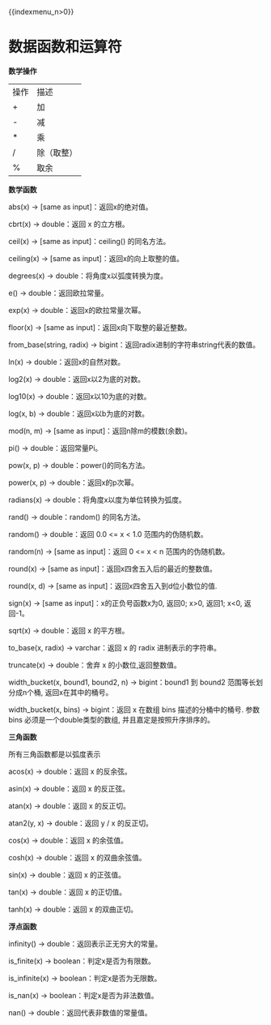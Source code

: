 {{indexmenu_n>0}}

# 数据函数和运算符

**数学操作**

|    |       |
| -- | ----- |
| 操作 | 描述    |
| \+ | 加     |
| \- | 减     |
| \* | 乘     |
| /  | 除（取整） |
| %  | 取余    |

**数学函数**

abs(x) → \[same as input\]：返回x的绝对值。

cbrt(x) → double：返回 x 的立方根。

ceil(x) → \[same as input\]：ceiling() 的同名方法。

ceiling(x) → \[same as input\]：返回x的向上取整的值。

degrees(x) → double：将角度x以弧度转换为度。

e() → double：返回欧拉常量。

exp(x) → double：返回x的欧拉常量次幂。

floor(x) → \[same as input\]：返回x向下取整的最近整数。

from\_base(string, radix) → bigint：返回radix进制的字符串string代表的数值。

ln(x) → double：返回x的自然对数。

log2(x) → double：返回x以2为底的对数。

log10(x) → double：返回x以10为底的对数。

log(x, b) → double：返回x以b为底的对数。

mod(n, m) → \[same as input\]：返回n除m的模数(余数)。

pi() → double：返回常量Pi。

pow(x, p) → double：power()的同名方法。

power(x, p) → double：返回x的p次幂。

radians(x) → double：将角度x以度为单位转换为弧度。

rand() → double：random() 的同名方法。

random() → double：返回 0.0 \<= x \< 1.0 范围内的伪随机数。

random(n) → \[same as input\]：返回 0 \<= x \< n 范围内的伪随机数。

round(x) → \[same as input\]：返回x四舍五入后的最近的整数值。

round(x, d) → \[same as input\]：返回x四舍五入到d位小数位的值.

sign(x) → \[same as input\]：x的正负号函数x为0, 返回0; x\>0, 返回1; x\<0, 返回-1。

sqrt(x) → double：返回 x 的平方根。

to\_base(x, radix) → varchar：返回 x 的 radix 进制表示的字符串。

truncate(x) → double：舍弃 x 的小数位,返回整数值。

width\_bucket(x, bound1, bound2, n) → bigint：bound1 到 bound2 范围等长划分成n个桶,
返回x在其中的桶号。

width\_bucket(x, bins) → bigint：返回 x 在数组 bins 描述的分桶中的桶号. 参数 bins
必须是一个double类型的数组, 并且嘉定是按照升序排序的。

**三角函数**

所有三角函数都是以弧度表示

acos(x) → double：返回 x 的反余弦。

asin(x) → double：返回 x 的反正弦。

atan(x) → double：返回 x 的反正切。

atan2(y, x) → double：返回 y / x 的反正切。

cos(x) → double：返回 x 的余弦值。

cosh(x) → double：返回 x 的双曲余弦值。

sin(x) → double：返回 x 的正弦值。

tan(x) → double：返回 x 的正切值。

tanh(x) → double：返回 x 的双曲正切。

**浮点函数**

infinity() → double：返回表示正无穷大的常量。

is\_finite(x) → boolean：判定x是否为有限数。

is\_infinite(x) → boolean：判定x是否为无限数。

is\_nan(x) → boolean：判定x是否为非法数值。

nan() → double：返回代表非数值的常量值。
